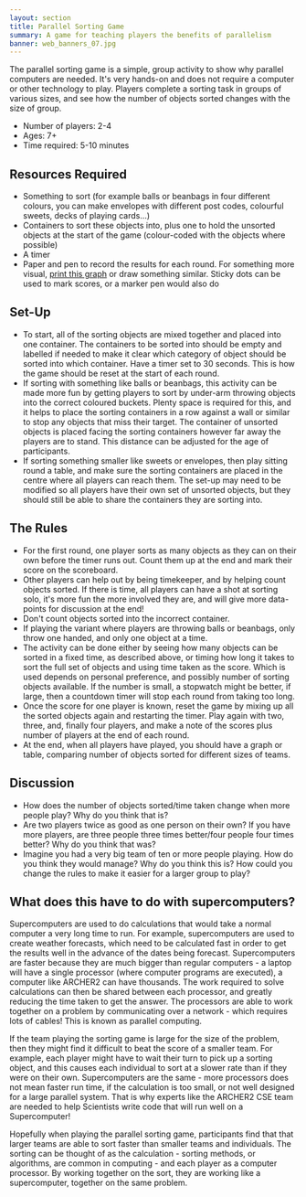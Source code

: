 ```yaml
---
layout: section
title: Parallel Sorting Game
summary: A game for teaching players the benefits of parallelism
banner: web_banners_07.jpg
---
```


The parallel sorting game is a simple, group activity to show why parallel computers are needed. It's very hands-on and does not require a computer or other technology to play. Players complete a sorting task in groups of various sizes, and see how the number of objects sorted changes with the size of group.

* Number of players: 2-4
* Ages: 7+
* Time required: 5-10 minutes

## Resources Required
* Something to sort (for example balls or beanbags in four different colours, you can make envelopes with different post codes, colourful sweets, decks of playing cards...)
* Containers to sort these objects into, plus one to hold the unsorted objects at the start of the game (colour-coded with the objects where possible)
* A timer
* Paper and pen to record the results for each round. For something more visual, [print this graph](sort-graph-paper.pdf) or draw something similar. Sticky dots can be used to mark scores, or a marker pen would also do

## Set-Up
* To start, all of the sorting objects are mixed together and placed into one container. The containers to be sorted into should be empty and labelled if needed to make it clear which category of object should be sorted into which container. Have a timer set to 30 seconds. This is how the game should be reset at the start of each round.
* If sorting with something like balls or beanbags, this activity can be made more fun by getting players to sort by under-arm throwing objects into the correct coloured buckets. Plenty space is required for this, and it helps to place the sorting containers in a row against a wall or similar to stop any objects that miss their target. The container of unsorted objects is placed facing the sorting containers however far away the players are to stand. This distance can be adjusted for the age of participants.
* If sorting something smaller like sweets or envelopes, then play sitting round a table, and make sure the sorting containers are placed in the centre where all players can reach them. The set-up may need to be modified so all players have their own set of unsorted objects, but they should still be able to share the containers they are sorting into.

## The Rules
* For the first round, one player sorts as many objects as they can on their own before the timer runs out. Count them up at the end and mark their score on the scoreboard.
* Other players can help out by being timekeeper, and by helping count objects sorted. If there is time, all players can have a shot at sorting solo, it's more fun the more involved they are, and will give more data-points for discussion at the end!
* Don't count objects sorted into the incorrect container.
* If playing the variant where players are throwing balls or beanbags, only throw one handed, and only one object at a time.
* The activity can be done either by seeing how many objects can be sorted in a fixed time, as described above, or timing how long it takes to sort the full set of objects and using time taken as the score. Which is used depends on personal preference, and possibly number of sorting objects available. If the number is small, a stopwatch might be better, if large, then a countdown timer will stop each round from taking too long.
* Once the score for one player is known, reset the game by mixing up all the sorted objects again and restarting the timer. Play again with two, three, and, finally four players, and make a note of the scores plus number of players at the end of each round.
* At the end, when all players have played, you should have a graph or table, comparing number of objects sorted for different sizes of teams.

## Discussion
* How does the number of objects sorted/time taken change when more people play? Why do you think that is?
* Are two players twice as good as one person on their own? If you have more players, are three people three times better/four people four times better? Why do you think that was?
* Imagine you had a very big team of ten or more people playing. How do you think they would manage? Why do you think this is? How could you change the rules to make it easier for a larger group to play?

## What does this have to do with supercomputers?
Supercomputers are used to do calculations that would take a normal computer a very long time to run. For example, supercomputers are used to create weather forecasts, which need to be calculated fast in order to get the results well in the advance of the dates being forecast. Supercomputers are faster because they are much bigger than regular computers - a laptop will have a single processor (where computer programs are executed), a computer like ARCHER2 can have thousands. The work required to solve calculations can then be shared between each processor, and greatly reducing the time taken to get the answer. The processors are able to work together on a problem by communicating over a network - which requires lots of cables! This is known as parallel computing.

If the team playing the sorting game is large for the size of the problem, then they might find it difficult to beat the score of a smaller team. For example, each player might have to wait their turn to pick up a sorting object, and this causes each individual to sort at a slower rate than if they were on their own. Supercomputers are the same - more processors does not mean faster run time, if the calculation is too small, or not well designed for a large parallel system. That is why experts like the ARCHER2 CSE team are needed to help Scientists write code that will run well on a Supercomputer!

Hopefully when playing the parallel sorting game, participants find that that larger teams are able to sort faster than smaller teams and individuals. The sorting can be thought of as the calculation - sorting methods, or algorithms, are common in computing - and each player as a computer processor. By working together on the sort, they are working like a supercomputer, together on the same problem.
